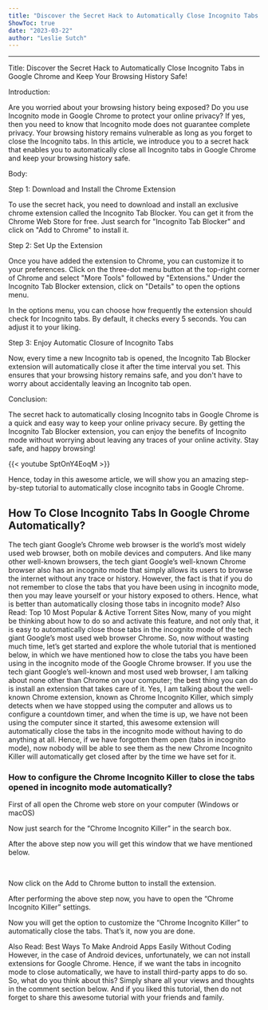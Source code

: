 ```yaml
---
title: "Discover the Secret Hack to Automatically Close Incognito Tabs in Google Chrome and Keep Your Browsing History Safe!"
ShowToc: true 
date: "2023-03-22"
author: "Leslie Sutch"
---
```

*****
Title: Discover the Secret Hack to Automatically Close Incognito Tabs in Google Chrome and Keep Your Browsing History Safe!

Introduction:

Are you worried about your browsing history being exposed? Do you use Incognito mode in Google Chrome to protect your online privacy? If yes, then you need to know that Incognito mode does not guarantee complete privacy. Your browsing history remains vulnerable as long as you forget to close the Incognito tabs. In this article, we introduce you to a secret hack that enables you to automatically close all Incognito tabs in Google Chrome and keep your browsing history safe.

Body:

Step 1: Download and Install the Chrome Extension

To use the secret hack, you need to download and install an exclusive chrome extension called the Incognito Tab Blocker. You can get it from the Chrome Web Store for free. Just search for "Incognito Tab Blocker" and click on "Add to Chrome" to install it.

Step 2: Set Up the Extension

Once you have added the extension to Chrome, you can customize it to your preferences. Click on the three-dot menu button at the top-right corner of Chrome and select "More Tools" followed by "Extensions." Under the Incognito Tab Blocker extension, click on "Details" to open the options menu.

In the options menu, you can choose how frequently the extension should check for Incognito tabs. By default, it checks every 5 seconds. You can adjust it to your liking.

Step 3: Enjoy Automatic Closure of Incognito Tabs

Now, every time a new Incognito tab is opened, the Incognito Tab Blocker extension will automatically close it after the time interval you set. This ensures that your browsing history remains safe, and you don't have to worry about accidentally leaving an Incognito tab open.

Conclusion:

The secret hack to automatically closing Incognito tabs in Google Chrome is a quick and easy way to keep your online privacy secure. By getting the Incognito Tab Blocker extension, you can enjoy the benefits of Incognito mode without worrying about leaving any traces of your online activity. Stay safe, and happy browsing!

{{< youtube SptOnY4EoqM >}} 



Hence, today in this awesome article, we will show you an amazing step-by-step tutorial to automatically close incognito tabs in Google Chrome.

 
## How To Close Incognito Tabs In Google Chrome Automatically?


The tech giant Google’s Chrome web browser is the world’s most widely used web browser, both on mobile devices and computers. And like many other well-known browsers, the tech giant Google’s well-known Chrome browser also has an incognito mode that simply allows its users to browse the internet without any trace or history.
However, the fact is that if you do not remember to close the tabs that you have been using in incognito mode, then you may leave yourself or your history exposed to others. Hence, what is better than automatically closing those tabs in incognito mode?
Also Read: Top 10 Most Popular & Active Torrent Sites
Now, many of you might be thinking about how to do so and activate this feature, and not only that, it is easy to automatically close those tabs in the incognito mode of the tech giant Google’s most used web browser Chrome.
So, now without wasting much time, let’s get started and explore the whole tutorial that is mentioned below, in which we have mentioned how to close the tabs you have been using in the incognito mode of the Google Chrome browser.
If you use the tech giant Google’s well-known and most used web browser, I am talking about none other than Chrome on your computer; the best thing you can do is install an extension that takes care of it.
Yes, I am talking about the well-known Chrome extension, known as Chrome Incognito Killer, which simply detects when we have stopped using the computer and allows us to configure a countdown timer, and when the time is up, we have not been using the computer since it started, this awesome extension will automatically close the tabs in the incognito mode without having to do anything at all.
Hence, if we have forgotten them open (tabs in incognito mode), now nobody will be able to see them as the new Chrome Incognito Killer will automatically get closed after by the time we have set for it.

 
### How to configure the Chrome Incognito Killer to close the tabs opened in incognito mode automatically?
 

First of all open the Chrome web store on your computer (Windows or macOS)





 

Now just search for the “Chrome Incognito Killer” in the search box.





 

After the above step now you will get this window that we have mentioned below.



 

 

Now click on the Add to Chrome button to install the extension.





 

After performing the above step now, you have to open the “Chrome Incognito Killer” settings.





 

Now you will get the option to customize the “Chrome Incognito Killer” to automatically close the tabs.
That’s it, now you are done.



Also Read: Best Ways To Make Android Apps Easily Without Coding
However, in the case of Android devices, unfortunately, we can not install extensions for Google Chrome. Hence, if we want the tabs in incognito mode to close automatically, we have to install third-party apps to do so.
So, what do you think about this? Simply share all your views and thoughts in the comment section below. And if you liked this tutorial, then do not forget to share this awesome tutorial with your friends and family.




